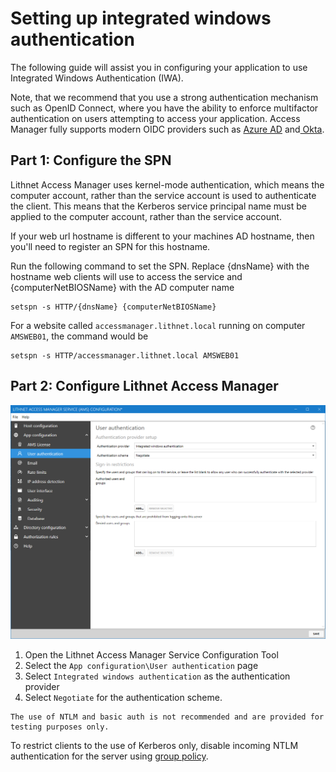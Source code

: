 # Setting up integrated windows authentication

The following guide will assist you in configuring your application to use Integrated Windows Authentication (IWA).

Note, that we recommend that you use a strong authentication mechanism such as OpenID Connect, where you have the ability to enforce multifactor authentication on users attempting to access your application. Access Manager fully supports modern OIDC providers such as [Azure AD](setting-up-authentication-with-azure-ad.md) and[ Okta](setting-up-authentication-with-okta.md).

## Part 1: Configure the SPN

Lithnet Access Manager uses kernel-mode authentication, which means the computer account, rather than the service account is used to authenticate the client. This means that the Kerberos service principal name must be applied to the computer account, rather than the service account.

If your web url hostname is different to your machines AD hostname, then you'll need to register an SPN for this hostname.

Run the following command to set the SPN. Replace {dnsName} with the hostname web clients will use to access the service and {computerNetBIOSName} with the AD computer name

```
setspn -s HTTP/{dnsName} {computerNetBIOSName}
```

For a website called `accessmanager.lithnet.local` running on computer `AMSWEB01`, the command would be

```
setspn -s HTTP/accessmanager.lithnet.local AMSWEB01
```

## Part 2: Configure Lithnet Access Manager

![!](../../images/ui-page-authentication-iwa.png)

1. Open the Lithnet Access Manager Service Configuration Tool
2. Select the `App configuration\User authentication` page
3. Select `Integrated windows authentication` as the authentication provider
4. Select `Negotiate` for the authentication scheme.

```
The use of NTLM and basic auth is not recommended and are provided for testing purposes only.
```

To restrict clients to the use of Kerberos only, disable incoming NTLM authentication for the server using [group policy](https://docs.microsoft.com/en-us/windows/security/threat-protection/security-policy-settings/network-security-restrict-ntlm-incoming-ntlm-traffic).
